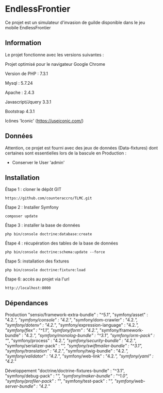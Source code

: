 # EndlessFrontier
Ce projet est un simulateur d'invasion de guilde disponible dans le jeu mobile EndlessFrontier

Information  
------------

Le projet fonctionne avec les versions suivantes :

Projet optimisé pour le navigateur Google Chrome

Version de PHP : 7.3.1

Mysql : 5.7.24

Apache : 2.4.3

Javascript/Jquery 3.3.1

Bootstrap 4.3.1

Icônes 'Iconic' 
(https://useiconic.com/)


Données
------------

Attention, ce projet est fourni avec des jeux de données (Data-fixtures) dont certaines sont essentielles lors de la bascule en Production :
- Conserver le User 'admin'


Installation
------------

Étape 1 : cloner le dépôt GIT

`https://github.com/counteraccro/TLMC.git`

Étape 2 : Installer Symfony

`composer update`

Étape 3 : installer la base de données

`php bin/console doctrine:database:create`

Étape 4 : récupération des tables de la base de données

`php bin/console doctrine:schema:update --force`

Étape 5: installation des fixtures

`php bin/console doctrine:fixture:load`

Étape 6: accès au projet via l'url

`http://localhost:8000`


Dépendances
------------

Production
"sensio/framework-extra-bundle" : "^5.1",
"symfony/asset" : "4.2.*",
"symfony/console" : "4.2.*",
"symfony/dom-crawler" : "4.2.*",
"symfony/dotenv" : "4.2.*",
"symfony/expression-language" : "4.2.*",
"symfony/flex" : "^1.1",
"symfony/form" : "4.2.*",
"symfony/framework-bundle" : "4.2.*",
"symfony/monolog-bundle" : "^3.1",
"symfony/orm-pack" : "*",
"symfony/process" : "4.2.*",
"symfony/security-bundle" : "4.2.*",
"symfony/serializer-pack" : "*",
"symfony/swiftmailer-bundle" : "^3.1",
"symfony/translation" : "4.2.*",
"symfony/twig-bundle" : "4.2.*",
"symfony/validator" : "4.2.*",
"symfony/web-link" : "4.2.*",
"symfony/yaml" : "4.2.*"

Développement
"doctrine/doctrine-fixtures-bundle" : "^3.1",
"symfony/debug-pack" : "*",
"symfony/maker-bundle" : "^1.0",
"symfony/profiler-pack" : "*",
"symfony/test-pack" : "*",
"symfony/web-server-bundle" : "4.2.*"
